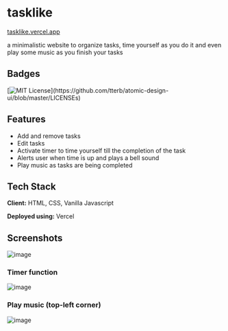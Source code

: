 
# tasklike

[tasklike.vercel.app](https://tasklike.vercel.app/)

a minimalistic website to organize tasks, time yourself as you do it and even play some music as you finish your tasks



## Badges

[![MIT License](https://img.shields.io/apm/l/atomic-design-ui.svg?)](https://github.com/tterb/atomic-design-ui/blob/master/LICENSEs)

## Features

- Add and remove tasks
- Edit tasks
- Activate timer to time yourself till the completion of the task
- Alerts user when time is up and plays a bell sound
- Play music as tasks are being completed


## Tech Stack

**Client:** HTML, CSS, Vanilla Javascript

**Deployed using:** Vercel


## Screenshots

![image](https://user-images.githubusercontent.com/68789441/161445147-30e74a5f-5e31-441d-8d21-8b4acccf8e02.png)

### Timer function
![image](https://user-images.githubusercontent.com/68789441/161445217-045b3cbe-b8ca-4cd8-8f07-2231fcb308e6.png)

### Play music (top-left corner)
![image](https://user-images.githubusercontent.com/68789441/161445251-2b145542-5337-44e9-a668-86176789cc0e.png)

